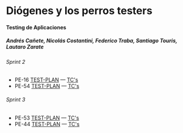 # Diógenes y los perros testers
#### Testing de Aplicaciones
##### Andrés Cañete, Nicolás Costantini, Federico Traba, Santiago Touris, Lautaro Zarate
###### Sprint 2 

- PE-16 [TEST-PLAN](https://docs.google.com/document/d/1cRzsieV4jP49zAgaA9VE8X95aKmBHR4mYEuzQSwr0Ok) — [TC's](https://docs.google.com/spreadsheets/d/1kAghTk28EEQZnIwxGMvScZQrahr2dl1YOIFtH-N5BXY/edit#gid=1563539686)
- PE-54 [TEST-PLAN](https://docs.google.com/document/d/1XOpiSXuWlahxTy9vpG_-859N_e0mUMqUfXV6Tw2hrN0) — [TC's](https://docs.google.com/spreadsheets/d/1P8hgk5-0AA_Y96c8ZLSDwD0yFSuE-Qr42PKerb5jUDk/edit#gid=1800191027)
###### Sprint 3

- PE-53 [TEST-PLAN](https://docs.google.com/document/d/1nLs9V6VCyeB83M4EUAzfIubXvhbm4_5vgCuG957d_TY) — [TC's](https://docs.google.com/spreadsheets/d/1J6Dpg0AByFZncXsjGkP_th51rN9pR2NC7qyvKduGwdk)
- PE-44 [TEST-PLAN](https://docs.google.com/document/d/1nLs9V6VCyeB83M4EUAzfIubXvhbm4_5vgCuG957d_TY) — [TC's](https://docs.google.com/spreadsheets/d/1m7CZX26biVGjB3rCEYVweXTjZU9w6vKl_Wk7fhPUWAs)